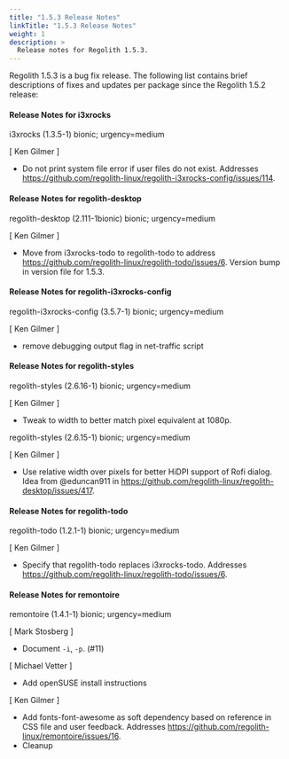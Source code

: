 ```yaml
---
title: "1.5.3 Release Notes"
linkTitle: "1.5.3 Release Notes"
weight: 1
description: >
  Release notes for Regolith 1.5.3.
---
```


Regolith 1.5.3 is a bug fix release.  The following list contains brief descriptions of fixes and updates per package since the Regolith 1.5.2 release:


#### Release Notes for i3xrocks

i3xrocks (1.3.5-1) bionic; urgency=medium

  [ Ken Gilmer ]
  * Do not print system file error if user files do not exist.  Addresses https://github.com/regolith-linux/regolith-i3xrocks-config/issues/114.


#### Release Notes for regolith-desktop

regolith-desktop (2.111-1bionic) bionic; urgency=medium

  [ Ken Gilmer ]
  * Move from i3xrocks-todo to regolith-todo to address https://github.com/regolith-linux/regolith-todo/issues/6.  Version bump in version file for 1.5.3.

#### Release Notes for regolith-i3xrocks-config

regolith-i3xrocks-config (3.5.7-1) bionic; urgency=medium

  [ Ken Gilmer ]
  * remove debugging output flag in net-traffic script

#### Release Notes for regolith-styles

regolith-styles (2.6.16-1) bionic; urgency=medium

  [ Ken Gilmer ]
  * Tweak to width to better match pixel equivalent at 1080p.


regolith-styles (2.6.15-1) bionic; urgency=medium

  [ Ken Gilmer ]
  * Use relative width over pixels for better HiDPI support of Rofi dialog.  Idea from @eduncan911 in https://github.com/regolith-linux/regolith-desktop/issues/417.

#### Release Notes for regolith-todo

regolith-todo (1.2.1-1) bionic; urgency=medium

  [ Ken Gilmer ]
  * Specify that regolith-todo replaces i3xrocks-todo.  Addresses https://github.com/regolith-linux/regolith-todo/issues/6.


#### Release Notes for remontoire

remontoire (1.4.1-1) bionic; urgency=medium

  [ Mark Stosberg ]
  * Document `-i`, `-p`. (#11)

  [ Michael Vetter ]
  * Add openSUSE install instructions

  [ Ken Gilmer ]
  * Add fonts-font-awesome as soft dependency based on reference in CSS file and user feedback.  Addresses https://github.com/regolith-linux/remontoire/issues/16.
  * Cleanup


